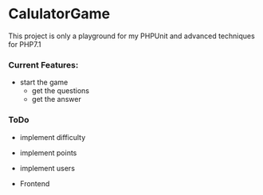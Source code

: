 # CalulatorGame
This project is only a playground for my PHPUnit and advanced techniques for PHP7.1


### Current Features:

* start the game
    - get the questions
    - get the answer



### ToDo

* implement difficulty
* implement points
* implement users

* Frontend
